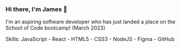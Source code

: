 ### Hi there, I'm James 👋

I'm an aspiring software developer who has just landed a place on the School of Code bootcamp! (March 2023)

Skills:
JavaScript - React - HTML5 - CSS3 - NodeJS - Figma - GitHub

<!--
**attrill20/attrill20** is a ✨ _special_ ✨ repository because its `README.md` (this file) appears on your GitHub profile.

Here are some ideas to get you started:

- 🔭 I’m currently working on ...
- 🌱 I’m currently learning ...
- 👯 I’m looking to collaborate on ...
- 🤔 I’m looking for help with ...
- 💬 Ask me about ...
- 📫 How to reach me: ...
- 😄 Pronouns: ...
- ⚡ Fun fact: ...
-->
